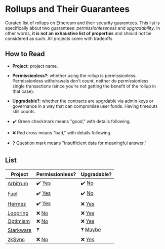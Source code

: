 # Rollups and Their Guarantees

Curated list of rollups on Ethereum and their security guarantees. This list is specifically about two guarantees: _permissionlessness_ and _upgradability_. In other words, **it is not an exhaustive list of properties** and should not be considered as such. All projects come with tradeoffs.

## How to Read

- **Project**: project name.
- **Permissionless?**: whether using the rollup is permissionless. Permissionless withdrawals don't count, neither do permissionless single transactions (since you're not getting the benefit of the rollup in that case).
- **Upgradable?**: whether the contracts are upgrdable via admin keys or governance in a way that can compromise user funds. Having timeouts still counts.

- ✔️ Green checkmark means "good," with details following.
- ❌ Red cross means "bad," with details following.
- ❓ Question mark means "insufficient data for meaningful answer."

## List

| Project | Permissionless? | Upgradable? |
|---|---|---|
| [Arbitrum](https://github.com/OffchainLabs/arbitrum) | ✔️ [Yes](https://github.com/OffchainLabs/arbitrum/blob/de2878de27c6fbb8705110649c7708ce926c98e8/packages/arb-bridge-eth/contracts/rollup/Staking.sol#L276-L285) | ✔️ [No](https://github.com/OffchainLabs/arbitrum/blob/de2878de27c6fbb8705110649c7708ce926c98e8/packages/arb-bridge-eth/contracts/rollup/ArbRollup.sol) |
| [Fuel](https://github.com/FuelLabs/fuel) | ✔️ [Yes](https://github.com/FuelLabs/fuel/blob/49c35e8de752200175174a08b6a8eae42796790d/src/Block.yulp#L95-L101) | ✔️ [No](https://github.com/FuelLabs/fuel/blob/49c35e8de752200175174a08b6a8eae42796790d/src/Fuel.yulp) |
| [Hermez](https://github.com/hermeznetwork/contracts) | ✔️ [Yes](https://github.com/hermeznetwork/contracts/blob/89fa4073f3a714a318fb035a5f62446573f9d210/contracts/hermez/Hermez.sol#L279-L283) | ❌ [Yes](https://github.com/hermeznetwork/contracts/blob/master/contracts/upgradability/Timelock.sol) |
| [Loopring](https://github.com/Loopring/protocols/tree/master/packages/loopring_v3) | ❌ [No](https://github.com/Loopring/protocols/blob/bbcebc4848b4a1c5ba8264a2d601de5f8183b5aa/packages/loopring_v3/contracts/core/impl/ExchangeV3.sol#L340) | ❌ [Yes](https://github.com/Loopring/protocols/blob/ca90ef68a9d5e70f75d6afe70f29d64be179450b/packages/loopring_v3/contracts/core/impl/LoopringV3.sol#L171) |
| [Optimism](https://github.com/ethereum-optimism/optimism-monorepo) | ❌ [No](https://github.com/ethereum-optimism/contracts-v2/blob/e8bf5902c7d3a1dfed165e2196ef98acca8ff6a3/contracts/optimistic-ethereum/OVM/chain/OVM_CanonicalTransactionChain.sol#L298-L299) | ❌ [Yes](https://medium.com/ethereum-optimism/mainnet-soft-launch-7cacc0143cd5) |
| [Starkware](https://github.com/starkware-libs/starkex-contracts) | ❓ | ❓ [Maybe](https://github.com/starkware-libs/starkex-contracts/tree/210284a0b95fab6abcf25bc1a2f1b7b98cea0b78/scalable-dex/contracts/src/upgrade) |
| [zkSync](https://github.com/matter-labs/zksync) | ❌ [No](https://github.com/matter-labs/zksync/blob/1cda8c7c1a9bfbec6491a1e4634b0fc33b206834/contracts/contracts/ZkSync.sol#L268) | ❌ [Yes](https://github.com/matter-labs/zksync/blob/1cda8c7c1a9bfbec6491a1e4634b0fc33b206834/contracts/contracts/ZkSync.sol#L78-L80) |
